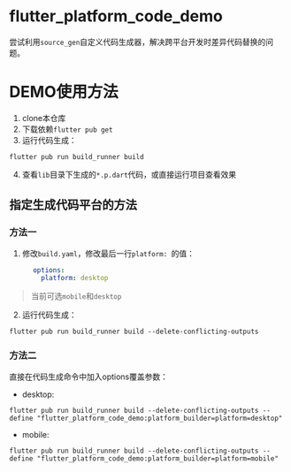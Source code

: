 # flutter_platform_code_demo

尝试利用`source_gen`自定义代码生成器，解决跨平台开发时差异代码替换的问题。

# DEMO使用方法

1. clone本仓库
2. 下载依赖`flutter pub get`
3. 运行代码生成：

```shell
flutter pub run build_runner build
```

4. 查看`lib`目录下生成的`*.p.dart`代码，或直接运行项目查看效果

## 指定生成代码平台的方法

### 方法一

1. 修改`build.yaml`，修改最后一行`platform: `的值：

```yaml
      options:
        platform: desktop
```

> 当前可选`mobile`和`desktop`

2. 运行代码生成：

```shell
flutter pub run build_runner build --delete-conflicting-outputs
```

### 方法二

直接在代码生成命令中加入options覆盖参数：

- desktop:

```shell
flutter pub run build_runner build --delete-conflicting-outputs --define "flutter_platform_code_demo:platform_builder=platform=desktop"
```

- mobile:

```shell
flutter pub run build_runner build --delete-conflicting-outputs --define "flutter_platform_code_demo:platform_builder=platform=mobile"
```

